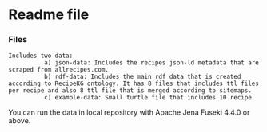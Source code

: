 # Readme file

### Files
```
Includes two data: 
          a) json-data: Includes the recipes json-ld metadata that are scraped from allrecipes.com.  
          b) rdf-data: Includes the main rdf data that is created according to RecipeKG ontology. It has 8 files that includes ttl files per recipe and also 8 ttl file that is merged according to sitemaps.
          c) example-data: Small turtle file that includes 10 recipe.

```

You can run the data in local repository with Apache Jena Fuseki 4.4.0 or above.

